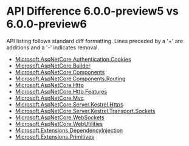 # API Difference 6.0.0-preview5 vs 6.0.0-preview6

API listing follows standard diff formatting. Lines preceded by a '+' are
additions and a '-' indicates removal.

* [Microsoft.AspNetCore.Authentication.Cookies](6.0-preview6_Microsoft.AspNetCore.Authentication.Cookies.md)
* [Microsoft.AspNetCore.Builder](6.0-preview6_Microsoft.AspNetCore.Builder.md)
* [Microsoft.AspNetCore.Components](6.0-preview6_Microsoft.AspNetCore.Components.md)
* [Microsoft.AspNetCore.Components.Routing](6.0-preview6_Microsoft.AspNetCore.Components.Routing.md)
* [Microsoft.AspNetCore.Http](6.0-preview6_Microsoft.AspNetCore.Http.md)
* [Microsoft.AspNetCore.Http.Features](6.0-preview6_Microsoft.AspNetCore.Http.Features.md)
* [Microsoft.AspNetCore.Mvc](6.0-preview6_Microsoft.AspNetCore.Mvc.md)
* [Microsoft.AspNetCore.Server.Kestrel.Https](6.0-preview6_Microsoft.AspNetCore.Server.Kestrel.Https.md)
* [Microsoft.AspNetCore.Server.Kestrel.Transport.Sockets](6.0-preview6_Microsoft.AspNetCore.Server.Kestrel.Transport.Sockets.md)
* [Microsoft.AspNetCore.WebSockets](6.0-preview6_Microsoft.AspNetCore.WebSockets.md)
* [Microsoft.AspNetCore.WebUtilities](6.0-preview6_Microsoft.AspNetCore.WebUtilities.md)
* [Microsoft.Extensions.DependencyInjection](6.0-preview6_Microsoft.Extensions.DependencyInjection.md)
* [Microsoft.Extensions.Primitives](6.0-preview6_Microsoft.Extensions.Primitives.md)
